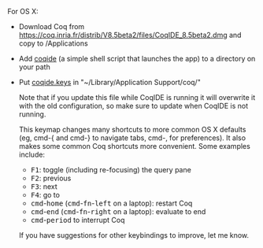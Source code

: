 For OS X:

- Download Coq from <https://coq.inria.fr/distrib/V8.5beta2/files/CoqIDE_8.5beta2.dmg> and copy to /Applications
- Add [coqide](../bin/coqide) (a simple shell script that launches the app) to a directory on your path
- Put [coqide.keys](./coqide.keys) in "~/Library/Application Support/coq/"

    Note that if you update this file while CoqIDE is running it will overwrite it with the old configuration, so make sure to update when CoqIDE is not running.

    This keymap changes many shortcuts to more common OS X defaults (eg, cmd-{ and cmd-} to navigate tabs, cmd-, for preferences). It also makes some common Coq shortcuts more convenient. Some examples include:
    * <kbd>F1</kbd>: toggle (including re-focusing) the query pane
    * <kbd>F2</kbd>: previous
    * <kbd>F3</kbd>: next
    * <kbd>F4</kbd>: go to
    * <kbd>cmd</kbd>-<kbd>home</kbd> (<kbd>cmd</kbd>-<kbd>fn</kbd>-<kbd>left</kbd> on a laptop): restart Coq
    * <kbd>cmd</kbd>-<kbd>end</kbd> (<kbd>cmd</kbd>-<kbd>fn</kbd>-<kbd>right</kbd> on a laptop): evaluate to end
    * <kbd>cmd</kbd>-<kbd>period</kbd> to interrupt Coq

    If you have suggestions for other keybindings to improve, let me know.
